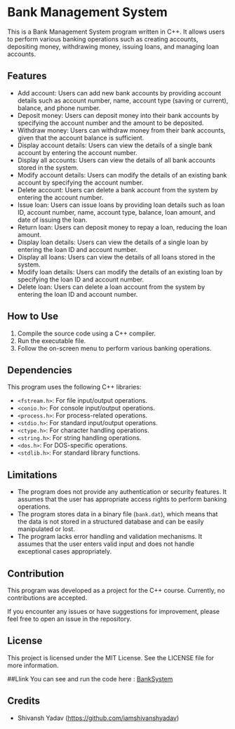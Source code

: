 # Bank Management System

This is a Bank Management System program written in C++. It allows users to perform various banking operations such as creating accounts, depositing money, withdrawing money, issuing loans, and managing loan accounts.

## Features

- Add account: Users can add new bank accounts by providing account details such as account number, name, account type (saving or current), balance, and phone number.
- Deposit money: Users can deposit money into their bank accounts by specifying the account number and the amount to be deposited.
- Withdraw money: Users can withdraw money from their bank accounts, given that the account balance is sufficient.
- Display account details: Users can view the details of a single bank account by entering the account number.
- Display all accounts: Users can view the details of all bank accounts stored in the system.
- Modify account details: Users can modify the details of an existing bank account by specifying the account number.
- Delete account: Users can delete a bank account from the system by entering the account number.
- Issue loan: Users can issue loans by providing loan details such as loan ID, account number, name, account type, balance, loan amount, and date of issuing the loan.
- Return loan: Users can deposit money to repay a loan, reducing the loan amount.
- Display loan details: Users can view the details of a single loan by entering the loan ID and account number.
- Display all loans: Users can view the details of all loans stored in the system.
- Modify loan details: Users can modify the details of an existing loan by specifying the loan ID and account number.
- Delete loan: Users can delete a loan account from the system by entering the loan ID and account number.

## How to Use

1. Compile the source code using a C++ compiler.
2. Run the executable file.
3. Follow the on-screen menu to perform various banking operations.

## Dependencies

This program uses the following C++ libraries:

- `<fstream.h>`: For file input/output operations.
- `<conio.h>`: For console input/output operations.
- `<process.h>`: For process-related operations.
- `<stdio.h>`: For standard input/output operations.
- `<ctype.h>`: For character handling operations.
- `<string.h>`: For string handling operations.
- `<dos.h>`: For DOS-specific operations.
- `<stdlib.h>`: For standard library functions.

## Limitations

- The program does not provide any authentication or security features. It assumes that the user has appropriate access rights to perform banking operations.
- The program stores data in a binary file (`bank.dat`), which means that the data is not stored in a structured database and can be easily manipulated or lost.
- The program lacks error handling and validation mechanisms. It assumes that the user enters valid input and does not handle exceptional cases appropriately.

## Contribution

This program was developed as a project for the C++ course. Currently, no contributions are accepted.

If you encounter any issues or have suggestions for improvement, please feel free to open an issue in the repository.
## License
This project is licensed under the MIT License. See the LICENSE file for more information.

##Llink
You can see and run the code here : [BankSystem](https://www.onlinegdb.com/edit/-tice37tW)

## Credits
- Shivansh Yadav (https://github.com/iamshivanshyadav)
